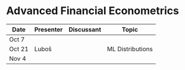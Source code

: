 # Advanced Financial Econometrics

|Date	|	Presenter	|     Discussant | Topic
|------|------|------|--------------|
|Oct 7   |  |     | 
|Oct 21  | Luboš  |     | ML Distributions
|Nov 4   |     |     | 
